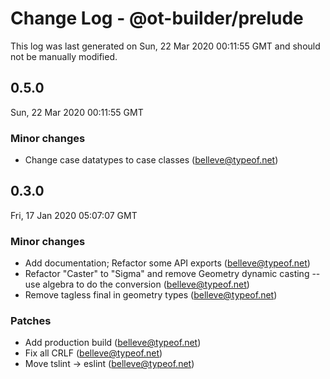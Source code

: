 # Change Log - @ot-builder/prelude

This log was last generated on Sun, 22 Mar 2020 00:11:55 GMT and should not be manually modified.

## 0.5.0
Sun, 22 Mar 2020 00:11:55 GMT

### Minor changes

- Change case datatypes to case classes (belleve@typeof.net)
## 0.3.0
Fri, 17 Jan 2020 05:07:07 GMT

### Minor changes

- Add documentation; Refactor some API exports (belleve@typeof.net)
- Refactor "Caster" to "Sigma" and remove Geometry dynamic casting -- use algebra to do the conversion (belleve@typeof.net)
- Remove tagless final in geometry types (belleve@typeof.net)
### Patches

- Add production build (belleve@typeof.net)
- Fix all CRLF (belleve@typeof.net)
- Move tslint -> eslint (belleve@typeof.net)